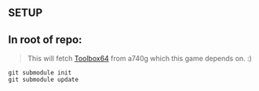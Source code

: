 SETUP
-----

## In root of repo:
> This will fetch [Toolbox64](https://github.com/a740g/Toolbox64) from a740g which this game depends on. :)

```
git submodule init
git submodule update
```
